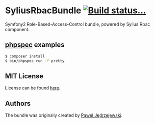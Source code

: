 SyliusRbacBundle [![Build status...](https://secure.travis-ci.org/admin-platform/SyliusRbacBundle.png?branch=master)](http://travis-ci.org/Sylius/SyliusRbacBundle)
================

Symfony2 Role-Based-Access-Control bundle, powered by Sylius Rbac component.

[phpspec](http://phpspec.net) examples
--------------------------------------

```bash
$ composer install
$ bin/phpspec run -f pretty
```

MIT License
-----------

License can be found [here](https://github.com/admin-platform/SyliusRbacBundle/blob/master/Resources/meta/LICENSE).

Authors
-------

The bundle was originally created by [Paweł Jędrzejewski](http://pjedrzejewski.com).
